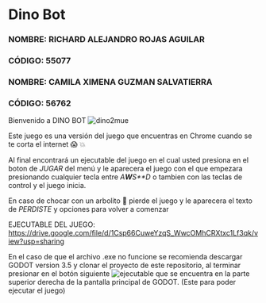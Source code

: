 # Dino Bot
### NOMBRE: RICHARD ALEJANDRO ROJAS AGUILAR
### CÓDIGO: 55077
### NOMBRE: CAMILA XIMENA GUZMAN SALVATIERRA
### CÓDIGO: 56762

Bienvenido a DINO BOT ![dino2mue](https://user-images.githubusercontent.com/80707476/199666319-c12c9fce-4660-4ab1-b80d-1ee3475c09b7.png)

Este juego es una versión del juego que encuentras en Chrome cuando se te corta el internet :scream: :collision:


Al final encontrará un ejecutable del juego en el cual usted presiona en el boton de *JUGAR* del menú y le aparecera el juego con el que empezara presionando cualquier tecla 
entre *A**W**S**D* o tambien con las teclas de control y el juego inicia.

En caso de chocar con un arbolito :cactus: pierde el juego y le aparecera el texto de *PERDISTE* y opciones para volver a comenzar

EJECUTABLE DEL JUEGO:
https://drive.google.com/file/d/1Csp66CuweYzqS_WwcOMhCRXtxc1Lf3qk/view?usp=sharing

En el caso de que el archivo .exe no funcione se recomienda descargar GODOT version 3.5 y clonar el proyecto de este repositorio, al terminar presionar en el botón siguiente ![ejecutable](https://user-images.githubusercontent.com/80707476/197037699-11769b67-738e-4e29-a3b2-c00bb876a470.png) 
que se encuentra en la parte superior derecha de la pantalla principal de GODOT.
(Este para poder ejecutar el juego)
